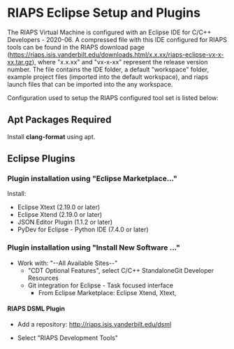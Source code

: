 # RIAPS Eclipse Setup and Plugins

The RIAPS Virtual Machine is configured with an Eclipse IDE for C/C++ Developers - 2020-06.  A compressed file with this IDE configured for RIAPS tools can be found in the RIAPS download page (https://riaps.isis.vanderbilt.edu/downloads.html/x.x.xx/riaps-eclipse-vx-x-xx.tar.gz), where "x.x.xx" and "vx-x-xx" represent the release version number.  The file contains the IDE folder, a default "workspace" folder, example project files (imported into the default workspace), and riaps launch files that can be imported into the any workspace.

Configuration used to setup the RIAPS configured tool set is listed below:

## Apt Packages Required

Install **clang-format** using apt.

## Eclipse Plugins

### Plugin installation using "Eclipse Marketplace..."

Install:

* Eclipse Xtext (2.19.0 or later)
* Eclipse Xtend (2.19.0 or later)
* JSON Editor Plugin (1.1.2 or later)
* PyDev for Eclipse - Python IDE (7.4.0 or later)

### Plugin installation using "Install New Software ..."

* Work with: "--All Available Sites--"
  * "CDT Optional Features", select C/C++ StandaloneGit Developer Resources
  * Git integration for Eclipse - Task focused interface
	   - From Eclipse Marketplace:  Eclipse Xtend, Xtext,

#### RIAPS DSML Plugin

* Add a repository:  http://riaps.isis.vanderbilt.edu/dsml

* Select "RIAPS Development Tools"
